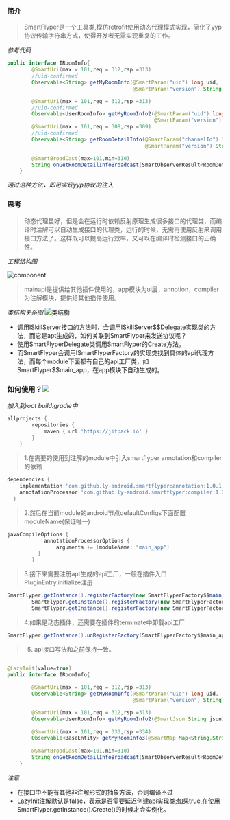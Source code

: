 ### 简介
> SmartFlyper是一个工具类,模仿retrofit使用动态代理模式实现，简化了yyp协议传输字符串方式，使得开发者无需实现重复的工作。

*参考代码*
```java
public interface IRoomInfo{
        @SmartUri(max = 101,req = 312,rsp =313)
        //uid-confirmed
        Observable<String> getMyRoomInfo(@SmartParam("uid") long uid,
                                         @SmartParam("version") String version,@SmartParam("pf") int pf);

        @SmartUri(max = 101,req = 312,rsp =313)
        //uid-confirmed
        Observable<UserRoomInfo> getMyRoomInfo2(@SmartParam("uid") long uid,
                                                @SmartParam("version") String version,@SmartParam("pf") int pf);
        @SmartUri(max = 101,req = 308,rsp =309)
        //uid-confirmed
        Observable<String> getRoomDetailInfo(@SmartParam("channelId") long channelId,@SmartParam("uid") long uid,
                                             @SmartParam("version") String version);

        @SmartBroadCast(max=101,min=310)
        String onGetRoomDetailInfoBroadcast(SmartObserverResult<RoomDetailRspInfo> observerResult);
    }
```
*通过这种方法，即可实现yyp协议的注入*
### 思考
> 动态代理虽好，但是会在运行时依赖反射原理生成很多接口的代理类，而编译时注解可以自动生成接口的代理类，运行的时候，无需再使用反射来调用接口方法了。这样既可以提高运行效率，又可以在编译时检测接口的正确性。

*工程结构图*

![component](http://makefriends.bs2dl.yy.com/TIM%E6%88%AA%E5%9B%BE20181018182906.png)

>mainapi是提供给其他插件使用的，app模块为ui层，annotion，compiler为注解模块，提供给其他插件使用。

*类结构关系图*
![类结构](http://makefriends.bs2dl.yy.com/QQ20181018-174056%402x.png)
- 调用ISkillServer接口的方法时，会调用ISkillServer$$Delegate实现类的方法，而它是apt生成的，如何关联到SmartFlyper来发送协议呢？
- 使用SmartFlyperDelegate类调用SmartFlyper的Create方法。
- 而SmartFlyper会调用ISmartFlyperFactory的实现类找到具体的api代理方法，而每个module下面都有自己的api工厂类，如SmartFlyper$$main_app，在app模块下自动生成的。

### 如何使用？[![](https://jitpack.io/v/ly-android/smartflyper.svg)](https://jitpack.io/#ly-android/smartflyper)


*加入到root build.gradle中*
```groovy
allprojects {
		repositories {
			maven { url 'https://jitpack.io' }
		}
	}
```
> 1.在需要的使用到注解的module中引入smartflyper annotation和compiler的依赖
```gradle
dependencies {
    implementation 'com.github.ly-android.smartflyper:annotation:1.0.1'
    annotationProcessor 'com.github.ly-android.smartflyper:compiler:1.0.1'
  }
```

> 2.然后在当前module的android节点defaultConfigs下面配置moduleName(保证唯一)

```gradle
javaCompileOptions {
            annotationProcessorOptions {
                arguments += [moduleName: "main_app"]
          }
        }
```
> 3.接下来需要注册apt生成的api工厂，一般在插件入口PluginEntry.initialize注册

```java
SmartFlyper.getInstance().registerFactory(new SmartFlyperFactory$$main_app());
        SmartFlyper.getInstance().registerFactory(new SmartFlyperFactory$$main_core());
        SmartFlyper.getInstance().registerFactory(new SmartFlyperFactory$$main_api());
```
> 4.如果是动态插件，还需要在插件的terminate中卸载api工厂

```java
SmartFlyper.getInstance().unRegisterFactory(SmartFlyperFactory$$main_app.class);
```
> 5. api接口写法和之前保持一致。
```java

@LazyInit(value=true)
public interface IRoomInfo{
        
        @SmartUri(max = 101,req = 312,rsp =313)
        Observable<String> getMyRoomInfo(@SmartParam("uid") long uid,
                                         @SmartParam("version") String version,@SmartParam("pf") int pf);

        @SmartUri(max = 101,req = 312,rsp =313)
        Observable<UserRoomInfo> getMyRoomInfo2(@SmartJson String json);
        
        @SmartUri(max = 101,req = 333,rsp =334)
        Observable<BaseEntity> getMyRoomInfo3(@SmartMap Map<String,String> map);
        
        @SmartBroadCast(max=101,min=310)
        String onGetRoomDetailInfoBroadcast(SmartObserverResult<RoomDetailRspInfo> observerResult);
    }
```
*注意*
- 在接口中不能有其他非注解形式的抽象方法，否则编译不过
- LazyInit注解默认是false，表示是否需要延迟创建api实现类;如果true,在使用SmartFlyper.getInstance().Create()的时候才会实例化。



